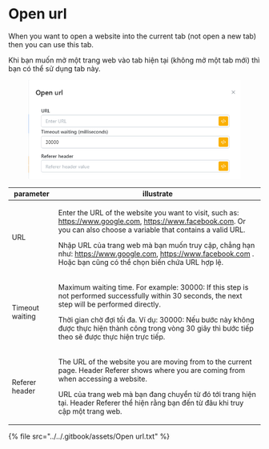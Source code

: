# Open url

When you want to open a website into the current tab (not open a new tab) then you can use this tab.

Khi bạn muốn mở một trang web vào tab hiện tại (không mở một tab mới) thì bạn có thể sử dụng tab này.

<figure><img src="../../.gitbook/assets/Open url.png" alt=""><figcaption></figcaption></figure>

| parameter       | illustrate                                                                                                                                                                                                                                                                                                                                                  |
| --------------- | ----------------------------------------------------------------------------------------------------------------------------------------------------------------------------------------------------------------------------------------------------------------------------------------------------------------------------------------------------------- |
| URL             | <p>Enter the URL of the website you want to visit, such as: https://www.google.com, https://www.facebook.com. Or you can also choose a variable that contains a valid URL.</p><p></p><p>Nhập URL của trang web mà bạn muốn truy cập, chẳng hạn như: https://www.google.com, https://www.facebook.com  . Hoặc bạn cũng có thể chọn biến chứa URL hợp lệ.</p> |
| Timeout waiting | <p>Maximum waiting time. For example: 30000: If this step is not performed successfully within 30 seconds, the next step will be performed directly.</p><p></p><p>Thời gian chờ đợi tối đa. Ví dụ: 30000: Nếu bước này không được thực hiện thành công trong vòng 30 giây thì bước tiếp theo sẽ được thực hiện trực tiếp.</p>                               |
| Referer header  | <p>The URL of the website you are moving from to the current page. Header Referer shows where you are coming from when accessing a website.</p><p></p><p>URL của trang web mà bạn đang chuyển từ đó tới trang hiện tại. Header Referer thể hiện rằng bạn đến từ đâu khi truy cập một trang web.</p>                                                         |

{% file src="../../.gitbook/assets/Open url.txt" %}
